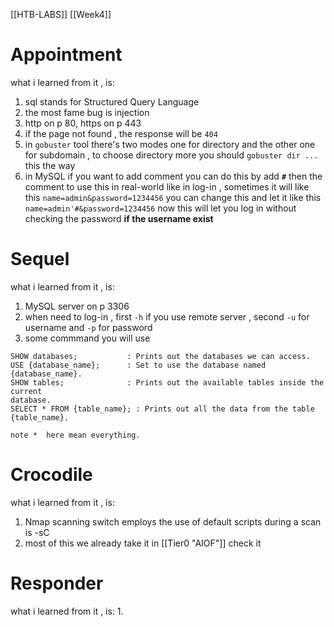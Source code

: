[[HTB-LABS]] [[Week4]]

# **Appointment**
what i learned from it , is:
1. sql stands for Structured Query Language
2. the most fame bug is injection
3. http on p 80, https on p 443
4. if the page not found , the response will be `404`
5. in `gobuster` tool there's two modes one for directory and the other one for subdomain , to choose directory more you should `gobuster dir ...` this the way
6. in MySQL if you want to add comment you can do this by add **`#`** then the comment to use this in real-world like in log-in , sometimes it will like this                                                `name=admin&password=1234456` you can change this and let it like this             
   `name=admin'#&password=1234456` now this will let you log in without checking the password                  **if the username exist**

# **Sequel**
what i learned from it , is:
1. MySQL server on p 3306
2. when need to log-in , first `-h` if you use remote server , second `-u` for username and 
   `-p` for password 
3. some commmand you will use
  ```MySQL
  SHOW databases;           : Prints out the databases we can access.
  USE {database_name};      : Set to use the database named {database_name}.
  SHOW tables;              : Prints out the available tables inside the current
database.
SELECT * FROM {table_name}; : Prints out all the data from the table       {table_name}.

 note *  here mean everything.

```


# **Crocodile**
   what i learned from it , is:
   1.  Nmap scanning switch employs the use of default scripts during a scan is -sC
   2. most of this we already take it in [[Tier0 "AIOF"]] check it

#  **Responder**
what i learned from it , is:
1. 